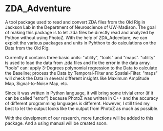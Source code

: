 # ZDA_Adventure
A tool package used to read and convert ZDA files from the Old Rig in Jackson Lab in the Department of Neuroscience of UW-Madison.
The goal of making this package is to let .zda files be directly read and analyzed by Python without using PhotoZ.
With the help of ZDA_Adcenture, we can exploit the various packages and units in Pyhthon to do calculations on the Data from the Old Rig.

Currently it contains three basic units: "utility", "tools" and "maps".
"utility" is used to load the data from .zda files and fix the error in the data array.
"tools" can: apply 3-Degrees polynomial regression to the Data to calculate the Baseline; process the Data by Temporal-Filter and Spatial-Filter.
"maps" will check the Data in several different insights like Maximum Amplitude Map, Signal-to-Noise Map, etc.

Since it was written in Python language, it will bring some trivial error (if it can be called "error") because PhotoZ was written in C++ and the accuracy of different programming languages is different.
However, I still tried my best to let the output looks like the output from PhotoZ as much as possible.

With the develpment of our research, more functions will be added to this package.
And a using manual will be created soon.
